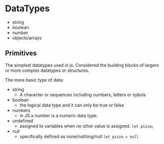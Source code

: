 # DataTypes 

- string 
- boolean
- number
- objects/arrays

## Primitives 

The simplest datatypes used in js. Considered the building blocks of largers or more complex datatypes or structures. 

The more basic type of data:   
- string
  - A character or sequences including numbers, letters or sybols
- boolean
  - the logical data type and it can only be true or false
- numbers
  - in JS a number is a numeric data type. 
- undefined 
  - assigned to variables when no other value is assigned. `let pizza;`
- null
  - specifically defined as none/nothing/null `let pizza = null`